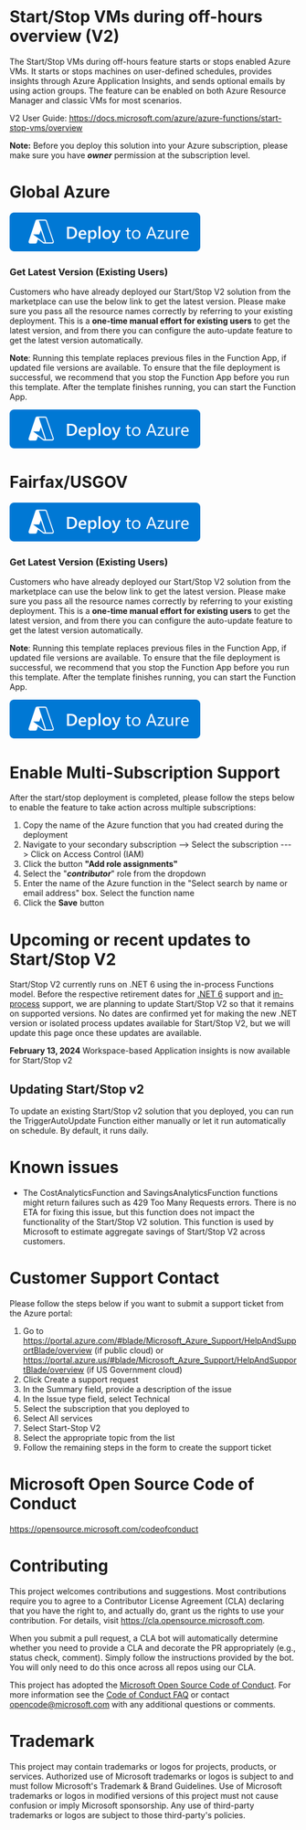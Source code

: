 # Start/Stop VMs during off-hours overview (V2)

The Start/Stop VMs during off-hours feature starts or stops enabled Azure VMs. It starts or stops machines on user-defined schedules, provides insights through Azure Application Insights, and sends optional emails by using action groups. The feature can be enabled on both Azure Resource Manager and classic VMs for most scenarios.

V2 User Guide: https://docs.microsoft.com/azure/azure-functions/start-stop-vms/overview

**Note:** Before you deploy this solution into your Azure subscription, please make sure you have **_owner_** permission at the subscription level.

# Global Azure

<a href="https://portal.azure.com/#create/microsoftcorporation1620879115842.startstopv2startstopv2-08252021" target="_blank">
  <img src="https://raw.githubusercontent.com/Azure/azure-quickstart-templates/master/1-CONTRIBUTION-GUIDE/images/deploytoazure.svg?sanitize=true"/>
</a>

### Get Latest Version (Existing Users)
 
 Customers who have already deployed our Start/Stop V2 solution from the marketplace can use the below link to get the latest version. Please make sure you pass all the resource names correctly by referring to your existing deployment. This is a **one-time manual effort for existing users** to get the latest version, and from there you can configure the auto-update feature to get the latest version automatically.

**Note**: Running this template replaces previous files in the Function App, if updated file versions are available. To ensure that the file deployment is successful, we recommend that you stop the Function App before you run this template. After the template finishes running, you can start the Function App.

[![Deploy to Azure](https://raw.githubusercontent.com/Azure/azure-quickstart-templates/master/1-CONTRIBUTION-GUIDE/images/deploytoazure.svg?sanitize=true)](https://portal.azure.com/#create/Microsoft.Template/uri/https%3A%2F%2Fraw.githubusercontent.com%2Fmicrosoft%2Fstartstopv2-deployments%2Fmain%2Fartifacts%2Fssv2autoupdate.json)

<p>

# Fairfax/USGOV

<a href="https://portal.azure.us/#create/microsoftcorporation1620879115842.startstopv2-gov-fairfaxstartstopv2gov-09012021" target="_blank">
  <img src="https://raw.githubusercontent.com/Azure/azure-quickstart-templates/master/1-CONTRIBUTION-GUIDE/images/deploytoazure.svg?sanitize=true"/>
</a>

 ### Get Latest Version (Existing Users)
 
 Customers who have already deployed our Start/Stop V2 solution from the marketplace can use the below link to get the latest version. Please make sure you pass all the resource names correctly by referring to your existing deployment. This is a **one-time manual effort for existing users** to get the latest version, and from there you can configure the auto-update feature to get the latest version automatically.

**Note**: Running this template replaces previous files in the Function App, if updated file versions are available. To ensure that the file deployment is successful, we recommend that you stop the Function App before you run this template. After the template finishes running, you can start the Function App.

 [![Deploy to Azure](https://raw.githubusercontent.com/Azure/azure-quickstart-templates/master/1-CONTRIBUTION-GUIDE/images/deploytoazure.svg?sanitize=true)](https://portal.azure.us/?microsoft_azure_marketplace_itemhidekey=cuidCustomDeployment#create/Microsoft.Template/uri/https%3A%2F%2Fraw.githubusercontent.com%2Fmicrosoft%2Fstartstopv2-deployments%2Fmain%2Fartifacts%2Fssv2autoupdateff.json)
 
<p>

# Enable Multi-Subscription Support
After the start/stop deployment is completed, please follow the steps below to enable the feature to take action across multiple subscriptions:
1. Copy the name of the Azure function that you had created during the deployment
1. Navigate to your secondary subscription -->  Select the subscription ---> Click on Access Control (IAM)
1. Click the button <b>"Add role assignments"</b>  
1. Select the "**_contributor_**" role from the dropdown
1. Enter the name of the Azure function in the "Select search by name or email address" box. Select the function name
1. Click the <b>Save</b> button

# Upcoming or recent updates to Start/Stop V2
 
Start/Stop V2 currently runs on .NET 6 using the in-process Functions model.
Before the respective retirement dates for [.NET 6](https://learn.microsoft.com/azure/azure-functions/supported-languages?tabs=isolated-process%2Cv4&pivots=programming-language-csharp#languages-by-runtime-version) support and [in-process](https://learn.microsoft.com/azure/azure-functions/migrate-dotnet-to-isolated-model?tabs=net8) support, we are planning to update Start/Stop V2 so that it remains on supported versions. No dates are confirmed yet for making the new .NET version or isolated process updates available for Start/Stop V2, but we will update this page once these updates are available.
 
**February 13, 2024**
Workspace-based Application insights is now available for Start/Stop v2
 
## Updating Start/Stop v2
To update an existing  Start/Stop v2 solution that you deployed, you can run the TriggerAutoUpdate Function either manually or let it run automatically on schedule. By default, it runs daily.

# Known issues
- The CostAnalyticsFunction and SavingsAnalyticsFunction functions might return failures such as 429 Too Many Requests errors. There is no ETA for fixing this issue, but this function does not impact the functionality of the Start/Stop V2 solution. This function is used by Microsoft to estimate aggregate savings of Start/Stop V2 across customers.

# Customer Support Contact
Please follow the steps below if you want to submit a support ticket from the Azure portal:
  
1. Go to https://portal.azure.com/#blade/Microsoft_Azure_Support/HelpAndSupportBlade/overview (if public cloud) or https://portal.azure.us/#blade/Microsoft_Azure_Support/HelpAndSupportBlade/overview (if US Government cloud)
2. Click Create a support request
3. In the Summary field, provide a description of the issue
4. In the Issue type field, select Technical
5. Select the subscription that you deployed to
6. Select All services
7. Select Start-Stop V2
8. Select the appropriate topic from the list
9. Follow the remaining steps in the form to create the support ticket
  
# Microsoft Open Source Code of Conduct
https://opensource.microsoft.com/codeofconduct

# Contributing
This project welcomes contributions and suggestions. Most contributions require you to agree to a
Contributor License Agreement (CLA) declaring that you have the right to, and actually do, grant us
the rights to use your contribution. For details, visit https://cla.opensource.microsoft.com.

When you submit a pull request, a CLA bot will automatically determine whether you need to provide
a CLA and decorate the PR appropriately (e.g., status check, comment). Simply follow the instructions
provided by the bot. You will only need to do this once across all repos using our CLA.

This project has adopted the [Microsoft Open Source Code of Conduct](https://opensource.microsoft.com/codeofconduct/).
For more information see the [Code of Conduct FAQ](https://opensource.microsoft.com/codeofconduct/faq/) or
contact [opencode@microsoft.com](mailto:opencode@microsoft.com) with any additional questions or comments.


# Trademark
This project may contain trademarks or logos for projects, products, or services. Authorized use of Microsoft trademarks or logos is subject to and must follow Microsoft's Trademark & Brand Guidelines. Use of Microsoft trademarks or logos in modified versions of this project must not cause confusion or imply Microsoft sponsorship. Any use of third-party trademarks or logos are subject to those third-party's policies.
